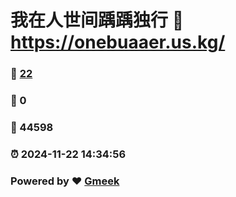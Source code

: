 # 我在人世间踽踽独行 :link: https://onebuaaer.us.kg/ 
### :page_facing_up: [22](https://onebuaaer.us.kg//tag.html) 
### :speech_balloon: 0 
### :hibiscus: 44598 
### :alarm_clock: 2024-11-22 14:34:56 
### Powered by :heart: [Gmeek](https://github.com/Meekdai/Gmeek)
